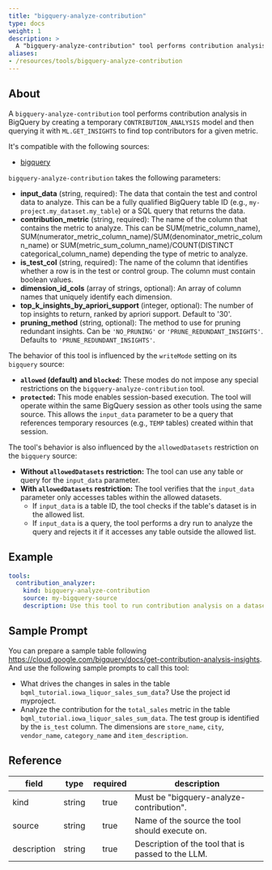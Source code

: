 ```yaml
---
title: "bigquery-analyze-contribution"
type: docs
weight: 1
description: >
  A "bigquery-analyze-contribution" tool performs contribution analysis in BigQuery.
aliases:
- /resources/tools/bigquery-analyze-contribution
---
```


## About

A `bigquery-analyze-contribution` tool performs contribution analysis in
BigQuery by creating a temporary `CONTRIBUTION_ANALYSIS` model and then querying
it with `ML.GET_INSIGHTS` to find top contributors for a given metric.

It's compatible with the following sources:

- [bigquery](../../sources/bigquery.md)

`bigquery-analyze-contribution` takes the following parameters:

- **input_data** (string, required): The data that contain the test and control
  data to analyze. This can be a fully qualified BigQuery table ID (e.g.,
  `my-project.my_dataset.my_table`) or a SQL query that returns the data.
- **contribution_metric** (string, required): The name of the column that
  contains the metric to analyze. This can be SUM(metric_column_name),
  SUM(numerator_metric_column_name)/SUM(denominator_metric_column_name) or
  SUM(metric_sum_column_name)/COUNT(DISTINCT categorical_column_name) depending
  the type of metric to analyze.
- **is_test_col** (string, required): The name of the column that identifies
  whether a row is in the test or control group. The column must contain boolean
  values.
- **dimension_id_cols** (array of strings, optional): An array of column names
  that uniquely identify each dimension.
- **top_k_insights_by_apriori_support** (integer, optional): The number of top
  insights to return, ranked by apriori support. Default to '30'.
- **pruning_method** (string, optional): The method to use for pruning redundant
  insights. Can be `'NO_PRUNING'` or `'PRUNE_REDUNDANT_INSIGHTS'`. Defaults to
  `'PRUNE_REDUNDANT_INSIGHTS'`.

The behavior of this tool is influenced by the `writeMode` setting on its `bigquery` source:

- **`allowed` (default) and `blocked`:** These modes do not impose any special restrictions on the `bigquery-analyze-contribution` tool.
- **`protected`:** This mode enables session-based execution. The tool will operate within the same BigQuery session as other
  tools using the same source. This allows the `input_data` parameter to be a query that references temporary resources (e.g., 
  `TEMP` tables) created within that session.

The tool's behavior is also influenced by the `allowedDatasets` restriction on the `bigquery` source:

- **Without `allowedDatasets` restriction:** The tool can use any table or query for the `input_data` parameter.
- **With `allowedDatasets` restriction:** The tool verifies that the `input_data` parameter only accesses tables within the allowed datasets.
  - If `input_data` is a table ID, the tool checks if the table's dataset is in the allowed list.
  - If `input_data` is a query, the tool performs a dry run to analyze the query and rejects it if it accesses any table outside the allowed list.


## Example

```yaml
tools:
  contribution_analyzer:
    kind: bigquery-analyze-contribution
    source: my-bigquery-source
    description: Use this tool to run contribution analysis on a dataset in BigQuery.
```

## Sample Prompt
You can prepare a sample table following
https://cloud.google.com/bigquery/docs/get-contribution-analysis-insights.
And use the following sample prompts to call this tool:

- What drives the changes in sales in the table
  `bqml_tutorial.iowa_liquor_sales_sum_data`? Use the project id myproject.
- Analyze the contribution for the `total_sales` metric in the table
  `bqml_tutorial.iowa_liquor_sales_sum_data`. The test group is identified by
  the `is_test` column. The dimensions are `store_name`, `city`, `vendor_name`,
  `category_name` and `item_description`.

## Reference

| **field**   | **type** | **required** | **description**                                            |
|-------------|:--------:|:------------:|------------------------------------------------------------|
| kind        |  string  |     true     | Must be "bigquery-analyze-contribution".                   |
| source      |  string  |     true     | Name of the source the tool should execute on.             |
| description |  string  |     true     | Description of the tool that is passed to the LLM.         |
